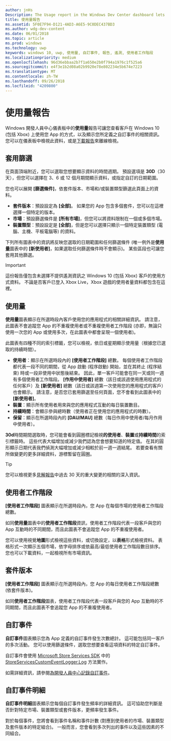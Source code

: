 ```yaml
---
author: jnHs
Description: The Usage report in the Windows Dev Center dashboard lets you see how customers are using your app.
title: 使用量報告
ms.assetid: 5F0E7F94-D121-4AD3-A6E5-9C0DEC437BD3
ms.author: wdg-dev-content
ms.date: 06/01/2018
ms.topic: article
ms.prod: windows
ms.technology: uwp
keywords: windows 10, uwp, 使用量, 自訂事件, 報告, 遙測, 使用者工作階段
ms.localizationpriority: medium
ms.openlocfilehash: 96d36ebbaa2b7f1a650e2b0f794a1976c1f525a6
ms.sourcegitcommit: e4f3e1b2d08a02b9920e78e802234e5b674e7223
ms.translationtype: MT
ms.contentlocale: zh-TW
ms.lasthandoff: 09/26/2018
ms.locfileid: "4209800"
---
```

# <a name="usage-report"></a>使用量報告


Windows 開發人員中心儀表板中的**使用量**報告可讓您查看客戶在 Windows 10 (包括 Xbox) 上使用您 App 的方式，以及顯示您所定義之自訂事件的相關資訊。 您可以在儀表板中檢視此資料，或是[下載報告](download-analytic-reports.md)來離線檢視。


## <a name="apply-filters"></a>套用篩選

在頁面頂端附近，您可以選取您想要顯示資料的時間週期。 預設選項是 **30D**（30 天），但您可以選擇在 3、6 或 12 個月期間顯示資料，或指定自訂的日期範圍。

您也可以展開 **\[篩選條件\]**，依套件版本、市場和/或裝置類型篩選此頁面上的資料。

-   **套件版本**：預設設定為 **\[全部\]**。 如果您的 App 包含多個套件，您可以在這裡選擇一個特定的版本。
-   **市場**：預設篩選條件是 **\[所有市場\]**，但您可以將資料限制在一個或多個市場。
-   **裝置類型**：預設設定是 **\[全部\]**，但是您可以選擇只顯示一個特定裝置類型 (電腦、主機、平板電腦等) 的資料。

下列所有圖表中的資訊將反映您選取的日期範圍和任何篩選條件 (唯一例外是**使用量**圖表中的 **\[新使用者\]**，如果選取任何篩選條件時不會顯示)。 某些區段也可讓您套用其他篩選。

> [!IMPORTANT]
> 這份報告僅包含未選擇不提供遙測資訊之 Windows 10 (包括 Xbox) 客戶的使用方式資料。 不論是否客戶已登入 Xbox Live，Xbox 遊戲的使用者量資料都包含在這裡。 


## <a name="usage"></a>使用量

**使用量**圖表顯示在所選時段內客戶使用您的應用程式的相關詳細資訊。 請注意，此圖表不會追蹤您 App 的不重複使用者或不重複使用者工作階段 (亦即，無論只使用一次您的 App 或使用多次，在此圖表中都會呈現一個使用者)。

此圖表有四種不同的索引標籤，您可以檢視，依日或星期顯示使用量（根據您已選取的持續時間）。

- **使用者**：顯示在所選時段內的 **\[使用者工作階段\]** 總數。 每個使用者工作階段都代表一段不同的期間，從 App 啟動 (程序啟動) 開始，並在其終止 (程序結束) 時或一段非使用中狀態後結束。 因此，單一客戶可能會在同一天或同一週有多個使用者工作階段。 **\[作用中使用者\]** 總數（該日或該週使用應用程式的任何客戶）及 **\[新使用者\]** 總數（該日或該週第一次使用您的應用程式的客戶）也會顯示。 請注意，是否您已套用篩選至任何頁面，您不會看到此圖表中的 **\[新使用者\]**。
- **裝置**：顯示所有使用者用來與您的應用程式互動的每日裝置數目。
- **持續時間**：會顯示參與總時數（使用者正在使用您的應用程式的時數）。
- **保留**：顯示在所選時段內的 **\[DAU/MAU\]** 總數（每日作用中使用者/每月作用中使用者）。

**30d**時間期間選取時，您可能會看到圓圈標記檢視**的使用者**、**裝置**或**持續時間**的索引標籤時。 這些代表大幅增加或減少我們認為您會想要知道的特定值。 在其的圓形顯示日期代表我們偵測大幅增加或減少相較於前一週一週結尾。 若要查看有關所做變更的更多詳細資料，游標暫留在圓圈。  

> [!TIP]
> 您可以檢視更多[見解報告](insights-report.md)中過去 30 天的重大變更的相關的深入資訊。


## <a name="user-sessions"></a>使用者工作階段

**\[使用者工作階段\]** 圖表顯示在所選時段內，您 App 在每個市場的使用者工作階段總數。

如同**使用量**圖表中的**使用者工作階段**資訊，使用者工作階段代表一段客戶與您的 App 互動時的不同期間，而且此圖表不會追蹤您 App 的不重複使用者。

您可以使用視覺**地圖**形式檢視這些資料，或切換設定，以**表格**形式檢視資料。 表格形式一次顯示五個市場，依字母排序或依最高/最低使用者工作階段數目排序。 您也可以下載資料，一起檢視所有市場資訊。


## <a name="package-version"></a>套件版本

**\[使用者工作階段\]** 圖表顯示在所選時段內，您 App 的每日使用者工作階段總數 (依套件版本)。

如同**使用者工作階段**圖表，使用者工作階段代表一段客戶與您的 App 互動時的不同期間，而且此圖表不會追蹤您 App 的不重複使用者。


## <a name="custom-events"></a>自訂事件

**自訂事件**圖表顯示您為 App 定義的自訂事件發生次數總計。 這可能包括同一客戶的多次活動。 您可以使用篩選條件，選取您想要查看這項資料的特定自訂事件。

自訂事件會使用 [Microsoft Store Services SDK](../monetize/microsoft-store-services-sdk.md) 中的 [StoreServicesCustomEventLogger.Log](https://docs.microsoft.com/en-us/uwp/api/microsoft.services.store.engagement.storeservicescustomeventlogger.log) 方法實作。

如需詳細資訊，請參閱[為開發人員中心記錄自訂事件](../monetize/log-custom-events-for-dev-center.md)。


## <a name="custom-events-breakdown"></a>自訂事件明細

**自訂事件明細**圖表顯示您每個自訂事件發生頻率的詳細資訊。 這可協助您判斷是否針對特定市場、裝置類型或套件版本，更頻率發生事件。

對於每個事件，您將會看到事件名稱和事件計數 (對應到使用者的市場、裝置類型及套件版本的特定組合)。 一般而言，您會看到多次列出的事件以及這些因素的不同組合。 




 
